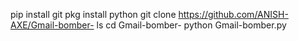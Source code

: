 pip install git
pkg install python 
git clone https://github.com/ANISH-AXE/Gmail-bomber-
ls
cd Gmail-bomber-
python Gmail-bomber.py
